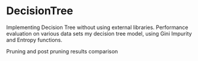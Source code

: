 # DecisionTree

Implementing Decision Tree without using external libraries.
Performance evaluation on various data sets my decision tree model, using Gini Impurity and Entropy functions.

Pruning and post pruning results comparison
